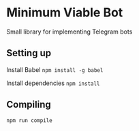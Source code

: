 # Minimum Viable Bot

Small library for implementing Telegram bots

## Setting up

Install Babel
`npm install -g babel`

Install dependencies
`npm install`

## Compiling

`npm run compile`
